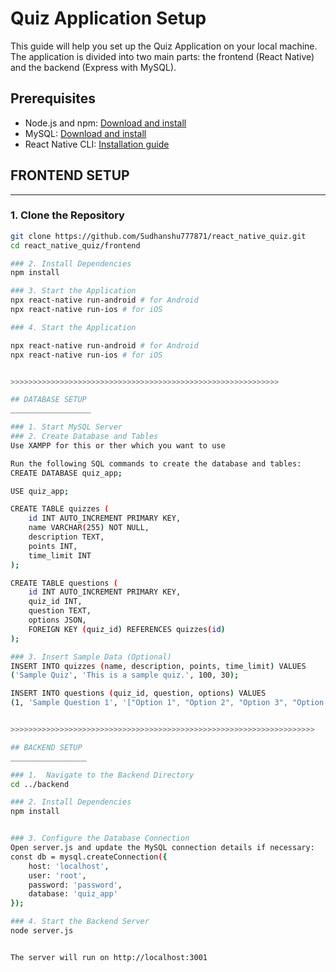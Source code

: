 # Quiz Application Setup

This guide will help you set up the Quiz Application on your local machine. The application is divided into two main parts: the frontend (React Native) and the backend (Express with MySQL).

## Prerequisites

- Node.js and npm: [Download and install](https://nodejs.org/)
- MySQL: [Download and install](https://www.mysql.com/downloads/)
- React Native CLI: [Installation guide](https://reactnative.dev/docs/environment-setup)

>>>>>>>>>>>>>>>>>>>>>>>>>>>>>>>>>>>>>>>>>>>>>>>>>>>>>>>>

## FRONTEND SETUP
___________________

### 1. Clone the Repository

```bash
git clone https://github.com/Sudhanshu777871/react_native_quiz.git
cd react_native_quiz/frontend

### 2. Install Dependencies
npm install

### 3. Start the Application
npx react-native run-android # for Android
npx react-native run-ios # for iOS

### 4. Start the Application

npx react-native run-android # for Android
npx react-native run-ios # for iOS


>>>>>>>>>>>>>>>>>>>>>>>>>>>>>>>>>>>>>>>>>>>>>>>>>>>>>>>>>>>>

## DATABASE SETUP
__________________

### 1. Start MySQL Server
### 2. Create Database and Tables
Use XAMPP for this or ther which you want to use

Run the following SQL commands to create the database and tables:
CREATE DATABASE quiz_app;

USE quiz_app;

CREATE TABLE quizzes (
    id INT AUTO_INCREMENT PRIMARY KEY,
    name VARCHAR(255) NOT NULL,
    description TEXT,
    points INT,
    time_limit INT
);

CREATE TABLE questions (
    id INT AUTO_INCREMENT PRIMARY KEY,
    quiz_id INT,
    question TEXT,
    options JSON,
    FOREIGN KEY (quiz_id) REFERENCES quizzes(id)
);

### 3. Insert Sample Data (Optional)
INSERT INTO quizzes (name, description, points, time_limit) VALUES 
('Sample Quiz', 'This is a sample quiz.', 100, 30);

INSERT INTO questions (quiz_id, question, options) VALUES 
(1, 'Sample Question 1', '["Option 1", "Option 2", "Option 3", "Option 4"]');


>>>>>>>>>>>>>>>>>>>>>>>>>>>>>>>>>>>>>>>>>>>>>>>>>>>>>>>>>>>>>>>>>>>>

## BACKEND SETUP
_________________

### 1.  Navigate to the Backend Directory
cd ../backend

### 2. Install Dependencies
npm install


### 3. Configure the Database Connection
Open server.js and update the MySQL connection details if necessary:
const db = mysql.createConnection({
    host: 'localhost',
    user: 'root',
    password: 'password',
    database: 'quiz_app'
});

### 4. Start the Backend Server
node server.js


The server will run on http://localhost:3001
